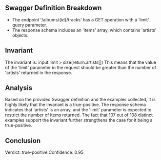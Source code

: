 ## Swagger Definition Breakdown
- The endpoint '/albums/{id}/tracks' has a GET operation with a 'limit' query parameter.
- The response schema includes an 'items' array, which contains 'artists' objects.

## Invariant
The invariant is: input.limit > size(return.artists[])
This means that the value of the 'limit' parameter in the request should be greater than the number of 'artists' returned in the response.

## Analysis
Based on the provided Swagger definition and the examples collected, it is highly likely that the invariant is a true-positive. The response schema indicates that 'artists' is an array, and the 'limit' parameter is expected to restrict the number of items returned. The fact that 107 out of 108 distinct examples support the invariant further strengthens the case for it being a true-positive.

## Conclusion
Verdict: true-positive
Confidence: 0.95
